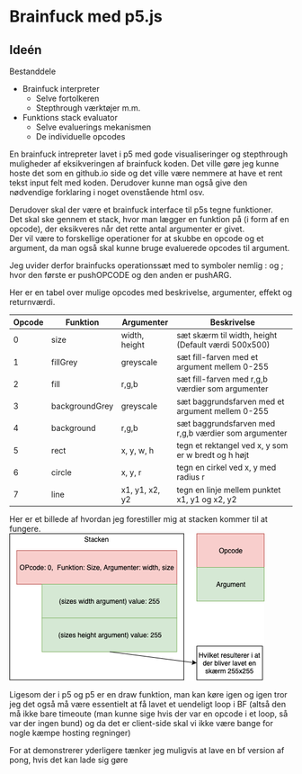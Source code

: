Brainfuck med p5.js
=======

## Ideén  

Bestanddele  
* Brainfuck interpreter  
  * Selve fortolkeren  
  * Stepthrough værktøjer m.m.  
* Funktions stack evaluator  
  * Selve evaluerings mekanismen  
  * De individuelle opcodes  

En brainfuck intrepreter lavet i p5 med gode visualiseringer og stepthrough muligheder af eksikveringen af brainfuck koden. Det ville gøre jeg kunne hoste det som en github.io side og det ville være nemmere at have et rent tekst input felt med koden. Derudover kunne man også give den nødvendige forklaring i noget ovenstående html osv.

Derudover skal der være et brainfuck interface til p5s tegne funktioner.  
Det skal ske gennem et stack, hvor man lægger en funktion på (i form af en opcode), der eksikveres når det rette antal argumenter er givet.  
Der vil være to forskellige operationer for at skubbe en opcode og et argument, da man også skal kunne bruge evaluerede opcodes til argument.

Jeg uvider derfor brainfucks operationssæt med to symboler nemlig : og ; hvor den første er pushOPCODE og den anden er pushARG.

Her er en tabel over mulige opcodes med beskrivelse, argumenter, effekt og returnværdi.  

Opcode	|Funktion	|Argumenter	|Beskrivelse
---|---|---|---
0|	size|	width, height|		sæt skærm til width, height (Default værdi 500x500)
1|	fillGrey|	greyscale|		sæt fill-farven med et argument mellem 0-255
2|	fill|	r,g,b|	sæt fill-farven med r,g,b værdier som argumenter
3|	backgroundGrey|	greyscale|	sæt baggrundsfarven med et argument mellem 0-255
4|	background|	r,g,b|	sæt baggrundsfarven med r,g,b værdier som argumenter
5|	rect|	x, y, w, h|	tegn et rektangel ved x, y som er w bredt og h højt
6|	circle|	x, y, r|	tegn en cirkel ved x, y med radius r
7|	line|	x1, y1, x2, y2|	tegn en linje mellem punktet x1, y1 og x2, y2


Her er et billede af hvordan jeg forestiller mig at stacken kommer til at fungere.  
![](stack.png)

Ligesom der i p5 og p5 er en draw funktion, man kan køre igen og igen tror jeg det også må være essentielt at få lavet et uendeligt loop i BF (altså den må ikke bare timeoute (man kunne sige hvis der var en opcode i et loop, så var der ingen bund) og da det er client-side skal vi ikke være bange for nogle kæmpe hosting regninger)

For at demonstrerer yderligere tænker jeg muligvis at lave en bf version af pong, hvis det kan lade sig gøre